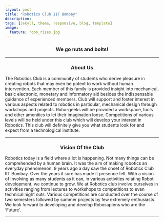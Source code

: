 ```yaml
---
layout: post
title: "Robotics Club IIT Bombay"
description: 
tags: [Jekyll, theme, responsive, blog, template]
image:
  feature: robo_rises.jpg
---
```

### <center>We go nuts and bolts!</center>

- - - -

### <center> About Us </center>
The Robotics Club is a community of students who derive pleasure in creating robots that may even be potent to work without human intervention. Each member of this family is provided insight into mechanical, basic electronic, monetary and informatory aid besides the indispensable guidance of experienced members. Club will support and foster interest in various aspects related to robotics in particular, mechanical design through workshops and projects. Robo-geeks will be provided a workspace, tools and other amenities to let their imagination loose. Competitions of various levels will be held under this club which will develop your interest in Robotics. This club will definitely give you what students look for and expect from a technological institute. 

- - - - 

### <center> Vision Of the Club </center>

Robotics today is a field where a lot is happening. Not many things can be comprehended by a human brain. It was the aim of making robotics an everyday phenomenon. 9 years ago a day saw the onset of Robotics Club IIT Bombay. Over the years it sure has made it presence felt. With a vision of involving as many students as it can, in various activities relating Robot development, we continue to grow. We at Robotics club involve ourselves in activities ranging from lectures to workshops to competitions to even technical night outs. Various competitions are conducted over the course of two semesters followed by summer projects by few extremely enthusiasts. We look forward to developing and develop Robosapiens who are the ‘Future’.

- - - -

